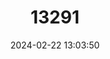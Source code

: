 ---
title: "13291"
category: "Mexistenasellus parzefalli"
draft: false
date: 2024-02-22 13:03:50
languages:
  English: ["Parzefall's Stenasellid"]
---